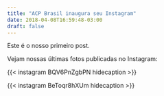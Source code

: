 ```yaml
---
title: "ACP Brasil inaugura seu Instagram"
date: 2018-04-08T16:59:48-03:00
draft: false
---
```


Este é o nosso primeiro post.

Vejam nossas últimas fotos publicadas no Instagram:

{{< instagram BQV6PnZgbPN hidecaption >}}

{{< instagram BeToqr8hXUm hidecaption >}}